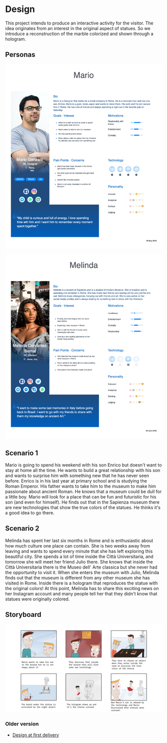 # Design

This project intends to produce an interactive activity for the visitor. The idea originates from an interest in the original aspect of statues. So we introduce a reconstruction of the marble colorized and shown through a hologram.

## Personas

![Mario](https://github.com/federicoInserra/Big-Project-IoT/blob/master/photo/Mario.png)

![Melinda](https://github.com/federicoInserra/Big-Project-IoT/blob/master/photo/Melinda2.png)

## Scenario 1

Mario is going to spend his weekend with his son Enrico but doesn't want to stay at home all the time. He wants to build a great relationship with his son and wants to surprise him with something new that he has never seen before. Enrico is in his last year at primary school and is studying the Roman Emperor. His father wants to take him to the museum to make him passionate about ancient Roman. He knows that a museum could be dull for a little boy. Mario will look for a place that can be fun and futuristic for his son (and even for himself). He finds out that in the Sapienza museum there are new technologies that show the true colors of the statues. He thinks it's a good idea to go there.

## Scenario 2

Melinda has spent her last six months in Rome and is enthusiastic about how much culture one place can contain. She is two weeks away from leaving and wants to spend every minute that she has left exploring this beautiful city. She spends a lot of time inside the Città Universitaria, and tomorrow she will meet her friend Julio there. She knows that inside the Città Universitaria there is the Museo dell' Arte classica but she never had the opportunity to visit it. When she enters the museum with Julio, Melinda finds out that the museum is different from any other museum she has visited in Rome. Inside there is a hologram that reproduces the statue with the original colors! At this point, Melinda has to share this exciting news on her Instagram account and many people tell her that they didn't know that statues were originally colored. 

## Storyboard

![storyboard](https://github.com/federicoInserra/Big-Project-IoT/blob/master/photo/storyb.jpg)

### Older version

- [Design at first delivery](https://github.com/federicoInserra/Big-Project-IoT/blob/master/2ndDelivery/Design.md)
